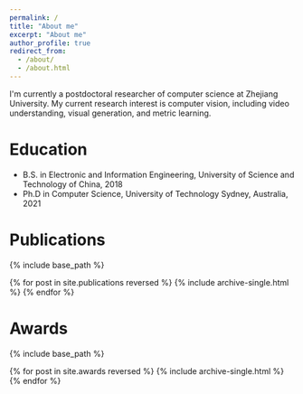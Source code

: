 ```yaml
---
permalink: /
title: "About me"
excerpt: "About me"
author_profile: true
redirect_from: 
  - /about/
  - /about.html
---
```


I'm currently a postdoctoral researcher of computer science at Zhejiang University. My current research interest is computer vision, including video understanding, visual generation, and metric learning.



Education
======
* B.S. in Electronic and Information Engineering, University of Science and Technology of China, 2018
* Ph.D in Computer Science, University of Technology Sydney, Australia, 2021


Publications
=======
{% include base_path %}

{% for post in site.publications reversed %}
  {% include archive-single.html %}
{% endfor %}

Awards
=======
{% include base_path %}

{% for post in site.awards reversed %}
  {% include archive-single.html %}
{% endfor %}